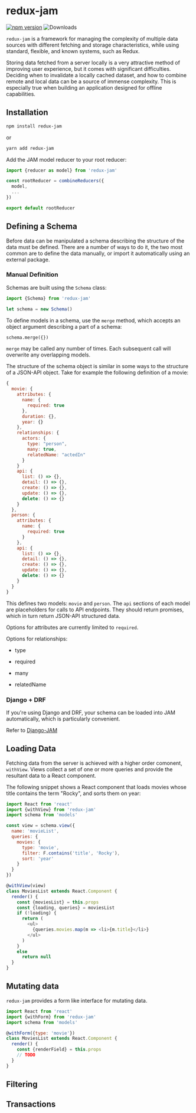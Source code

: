 # redux-jam

[![npm version](https://badge.fury.io/js/redux-jam.svg)](http://badge.fury.io/js/redux-jam)
![Downloads](http://img.shields.io/npm/dm/redux-jam.svg?style=flat)

`redux-jam` is a framework for managing the complexity of multiple data
sources with different fetching and storage characteristics, while using
standard, flexible, and known systems, such as Redux.

Storing data fetched from a server locally is a very attractive method of
improving user experience, but it comes with significant difficulties.
Deciding when to invalidate a locally cached dataset, and how to combine
remote and local data can be a source of immense complexity. This is
especially true when building an application designed for offline
capabilities.

## Installation

```bash
npm install redux-jam
```

or

```bash
yarn add redux-jam
```

Add the JAM model reducer to your root reducer:

```js
import {reducer as model} from 'redux-jam'

const rootReducer = combineReducers({
  model,
  ...
})

export default rootReducer
```


## Defining a Schema

Before data can be manipulated a schema describing the structure of the data
must be defined. There are a number of ways to do it, the two most common are
to define the data manually, or import it automatically using an external
package.

### Manual Definition

Schemas are built using the `Schema` class:

```js
import {Schema} from 'redux-jam'

let schema = new Schema()
```

To define models in a schema, use the `merge` method, which accepts an object
argument describing a part of a schema:

```python
schema.merge({})
```

`merge` may be called any number of times. Each subsequent call will overwrite
any overlapping models.

The structure of the schema object is similar in some ways to the structure of
a JSON-API object. Take for example the following definition of a movie:

```js
{
  movie: {
    attributes: {
      name: {
        required: true        
      },
      duration: {},
      year: {}
    },
    relationships: {
      actors: {
        type: "person",
        many: true,
        relatedName: "actedIn"
      }
    }
    api: {
      list: () => {},
      detail: () => {},
      create: () => {},
      update: () => {},
      delete: () => {}
    }
  },
  person: {
    attributes: {
      name: {
        required: true
      }
    },
    api: {
      list: () => {},
      detail: () => {},
      create: () => {},
      update: () => {},
      delete: () => {}
    }
  }
}
```

This defines two models: `movie` and `person`. The `api` sections of each
model are placeholders for calls to API endpoints. They should return promises,
which in turn return JSON-API structured data.

Options for attributes are currently limited to `required`.

Options for relationships:

 * type

 * required

 * many

 * relatedName

### Django + DRF

If you're using Django and DRF, your schema can be loaded into JAM
automatically, which is particularly convenient.

Refer to [Django-JAM](https://github.com/ABASystems/django-jam)

## Loading Data

Fetching data from the server is achieved with a higher order comonent,
`withView`. Views collect a set of one or more queries and provide the
resultant data to a React component.

The following snippet shows a React component that loads movies whose
title contains the term "Rocky", and sorts them on year:

```js
import React from 'react'
import {withView} from 'redux-jam'
import schema from 'models'

const view = schema.view({
  name: 'movieList',
  queries: {
    movies: {
      type: 'movie',
      filter: F.contains('title', 'Rocky'),
      sort: 'year'
    }
  }
})

@withView(view)
class MoviesList extends React.Component {
  render() {
    const {moviesList} = this.props
    const {loading, queries} = moviesList
    if (!loading) {
      return (
        <ul>
          {queries.movies.map(m => <li>{m.title}</li>}
        </ul>
      )
    }
    else
      return null
  }
}
```

## Mutating data

`redux-jam` provides a form like interface for mutating data.

```js
import React from 'react'
import {withForm} from 'redux-jam'
import schema from 'models'

@withForm({type: 'movie'})
class MoviesList extends React.Component {
  render() {
    const {renderField} = this.props
    // TODO
  }
}
```

## Filtering



## Transactions
